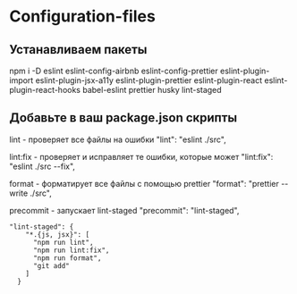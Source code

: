 # Configuration-files

Устанавливаем пакеты
---
npm i -D eslint eslint-config-airbnb eslint-config-prettier eslint-plugin-import eslint-plugin-jsx-a11y eslint-plugin-prettier eslint-plugin-react eslint-plugin-react-hooks babel-eslint prettier husky lint-staged

Добавьте в ваш package.json скрипты
---

lint - проверяет все файлы на ошибки
"lint": "eslint ./src",

lint:fix - проверяет и исправляет те ошибки, которые может
"lint:fix": "eslint ./src --fix",

format - форматирует все файлы с помощью prettier
"format": "prettier --write ./src",

precommit - запускает lint-staged
"precommit": "lint-staged",

```
"lint-staged": {
    "*.{js, jsx}": [
      "npm run lint",
      "npm run lint:fix",
      "npm run format",
      "git add"
    ]
  }
```
